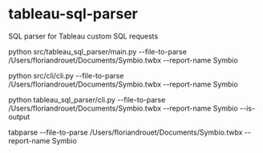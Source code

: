 # tableau-sql-parser
SQL parser for Tableau custom SQL requests

python src/tableau_sql_parser/main.py --file-to-parse /Users/floriandrouet/Documents/Symbio.twbx --report-name Symbio

python src/cli/cli.py --file-to-parse /Users/floriandrouet/Documents/Symbio.twbx --report-name Symbio

python tableau_sql_parser/cli.py --file-to-parse /Users/floriandrouet/Documents/Symbio.twbx --report-name Symbio --is-output

tabparse --file-to-parse /Users/floriandrouet/Documents/Symbio.twbx --report-name Symbio